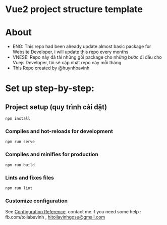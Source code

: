 # Vue2 project structure template
# About
- ENG: This repo had been already update almost basic package for Website Developer, i will update this repo every months
- VNESE: Repo này đã tải những gối package cho những bước đi đầu cho Vuejs Developer, tôi sẽ cập nhật repo này mỗi tháng
- This Repo created by @huynhbavinh
# Set up step-by-step:
## Project setup (quy trình cài đặt)
```
npm install
```

### Compiles and hot-reloads for development
```
npm run serve
```

### Compiles and minifies for production
```
npm run build
```

### Lints and fixes files
```
npm run lint
```

### Customize configuration
See [Configuration Reference](https://cli.vuejs.org/config/).
contact me if you need some help : fb.com/toilabavinh , hitoilavinhgosu@gmail.com
